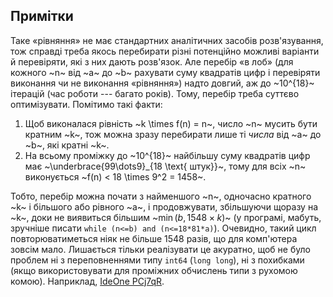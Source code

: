 ﻿## Примітки
Таке «рівняння» не має стандартних аналітичних засобів розв'язування, тож справді треба якось перебирати різні потенційно можливі варіанти й перевіряти, які з них дають розв'язок. Але перебір «в лоб» (для кожного ~n~ від ~a~ до ~b~ рахувати суму квадратів цифр і перевіряти виконання чи не виконання «рівняння») надто довгий, аж до ~10^{18}~ ітерацій (час роботи --- багато років).
Тому, перебір треба суттєво оптимізувати. Помітимо такі факти:

1.  Щоб виконалася рівність ~k \times f(n) = n~, число ~n~ мусить бути кратним ~k~, тож можна зразу перебирати лише ті *числа* від ~a~ до ~b~, які кратні ~k~.
2.  На всьому проміжку до ~10^{18}~ найбільшу суму квадратів цифр має ~\underbrace{99\dots9}_{18 \text{ штук}}~, тому для всіх ~n~ виконується ~f(n) < 18 \times 9^2 = 1458~.

Тобто, перебір можна почати з найменшого ~n~, одночасно кратного ~k~ і більшого або рівного ~a~, і продовжувати, збільшуючи щоразу на ~k~, доки не виявиться більшим ~$\min(b, 1548 \times k)$~ (у програмі, мабуть, зручніше писати `while (n<=b) and (n<=18*81*a)`). Очевидно, такий цикл повторюватиметься ніяк не більше 1548 разів, що для комп'ютера зовсім мало. Лишається тільки реалізувати це акуратно, щоб не було проблем ні з переповненнями типу `int64` (`long long`), ні з похибками (якщо використовувати для проміжних обчислень типи з рухомою комою). Наприклад, [IdeOne PCj7qR](https://ideone.com/PCj7qR).